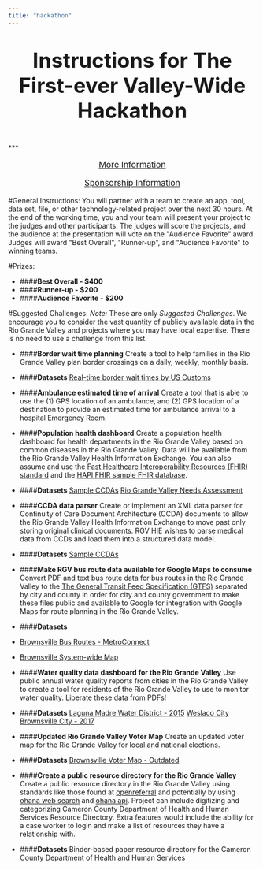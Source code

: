 ```yaml
---
title: "hackathon"
---
```


<p style="text-align: center; font-size: 300%; font-weight:bold;">
Instructions for The First-ever Valley-Wide Hackathon</p>
***

<p style="text-align: center; font-size: 120%">
<a href="/user/pages/05.hackathon/pdfs/2018-RGV-Hackathon-Information.pdf" download>More Information</a>
</p>
<p style="text-align: center; font-size: 120%">
<a href="/user/pages/05.hackathon/pdfs/2018-RGV-Hackathon-Sponsor.pdf" download>Sponsorship Information</a>
</p>

#General Instructions:
You will partner with a team to create an app, tool, data set, file, or other technology-related project over the next 30 hours. At the end of the working time, you and your team will present your project to the judges and other participants. The judges will score the projects, and the audience at the presentation will vote on the "Audience Favorite" award. Judges will award "Best Overall", "Runner-up", and "Audience Favorite" to winning teams.

#Prizes:
+ ####**Best Overall - $400**
+ ####**Runner-up - $200**
+ ####**Audience Favorite - $200**

#Suggested Challenges:
*Note:* These are only _Suggested Challenges_. We encourage you to consider the vast quantity of publicly available data in the Rio Grande Valley and projects where you may have local expertise. There is no need to use a challenge from this list.

+ ####**Border wait time planning**
Create a tool to help families in the Rio Grande Valley plan border crossings on a daily, weekly, monthly basis.
 + ####**Datasets**
 [Real-time border wait times by US Customs](https://bwt.cbp.gov/index.html)

+ ####**Ambulance estimated time of arrival**
Create a tool that is able to use the (1) GPS location of an ambulance, and (2) GPS location of a destination to provide an estimated time for ambulance arrival to a hospital Emergency Room.

+ ####**Population health dashboard**
Create a population health dashboard for health departments in the Rio Grande Valley based on common diseases in the Rio Grande Valley. Data will be available from the Rio Grande Valley Health Information Exchange. You can also assume and use the [Fast Healthcare Interoperability Resources (FHIR) standard](https://www.hl7.org/fhir/) and the [HAPI FHIR sample FHIR database](http://hapifhir.io/).
 + ####**Datasets**
 [Sample CCDAs](https://github.com/jmandel/sample_ccdas)
<a href="/user/pages/05.hackathon/pdfs/RHP5-Needs-Assessment-2012.pdf" download>Rio Grande Valley Needs Assessment</a>

+ ####**CCDA data parser**
Create or implement an XML data parser for Continuity of Care Document Architecture (CCDA) documents to allow the Rio Grande Valley Health Information Exchange to move past only storing original clinical documents. RGV HIE wishes to parse medical data from CCDs and load them into a structured data model.
 + ####**Datasets**
[Sample CCDAs](https://github.com/jmandel/sample_ccdas)

+ ####**Make RGV bus route data available for Google Maps to consume**
Convert PDF and text bus route data for bus routes in the Rio Grande Valley to the [The General Transit Feed Specification (GTFS)](https://developers.google.com/transit/gtfs/) separated by city and county in order for city and county government to make these files public and available to Google for integration with Google Maps for route planning in the Rio Grande Valley.
 + ####**Datasets**
  + [Brownsville Bus Routes - MetroConnect](https://www.cob.us/701/Regional-Transportation)
  + [Brownsville System-wide Map](https://www.cob.us/DocumentCenter/View/4017)

+ ####**Water quality data dashboard for the Rio Grande Valley**
Use public annual water quality reports from cities in the Rio Grande Valley to create a tool for residents of the Rio Grande Valley to use to monitor water quality. Liberate these data from PDFs!
 + ####**Datasets**
[Laguna Madre Water District - 2015](http://lagunamadrewater.com/Portals/0/2015%20Annual%20Drinking%20Water%20Quality%20Report%20TX0310005_2015_2016-05-26_11-26-23%286%29_1.pdf)
[Weslaco City](http://www.weslacotx.gov/open-government/water-quality-reports)
[Brownsville City - 2017](http://www.brownsville-pub.com/home/showdocument?id=34)

+ ####**Updated Rio Grande Valley Voter Map**
Create an updated voter map for the Rio Grande Valley for local and national elections.
 + ####**Datasets**
 [Brownsville Voter Map - Outdated](http://brownsvillevoters.com/)

+ ####**Create a public resource directory for the Rio Grande Valley**
Create a public resource directory in the Rio Grande Valley using standards like those found at [openreferral](https://openreferral.org/) and potentially by using [ohana web search](https://github.com/codeforamerica/ohana-web-search) and [ohana api](https://github.com/codeforamerica/ohana-api). Project can include digitizing and categorizing Cameron County Department of Health and Human Services Resource Directory. Extra features would include the ability for a case worker to login and make a list of resources they have a relationship with.
 + ####**Datasets**
 Binder-based paper resource directory for the Cameron County Department of Health and Human Services

<!-- <embed src="file_name.pdf" width="800px" height="2100px" /> -->
